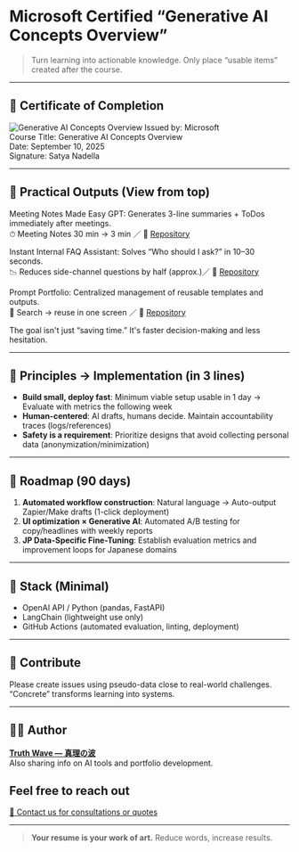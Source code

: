 # Microsoft Certified “Generative AI Concepts Overview”

> Turn learning into actionable knowledge.
> Only place “usable items” created after the course.

---

## 📜 Certificate of Completion
![Generative AI Concepts Overview](https://github.com/user-attachments/assets/00e9197d-db8b-4bb1-ba12-ea03acadc091)
Issued by: Microsoft<br>
Course Title: Generative AI Concepts Overview<br>
Date: September 10, 2025<br>
Signature: Satya Nadella

---

## 🚀 Practical Outputs (View from top)

Meeting Notes Made Easy GPT: Generates 3-line summaries + ToDos immediately after meetings.<br>
⏱ Meeting Notes 30 min → 3 min ／ 🔗 [Repository](https://github.com/truthwave/meeting-minutes-helper/tree/main/English)

Instant Internal FAQ Assistant: Solves “Who should I ask?” in 10–30 seconds.<br>
📉 Reduces side-channel questions by half (approx.)／ 🔗 [Repository](https://github.com/truthwave/faq-assistant-gpt/tree/main/English)

Prompt Portfolio: Centralized management of reusable templates and outputs.<br>
🔎 Search → reuse in one screen ／ 🔗 [Repository](https://github.com/truthwave/my-ai-portfolio-clean/tree/main/English)

The goal isn't just “saving time.” It's faster decision-making and less hesitation.

---

## 📐 Principles → Implementation (in 3 lines)
- **Build small, deploy fast**: Minimum viable setup usable in 1 day → Evaluate with metrics the following week
- **Human-centered**: AI drafts, humans decide. Maintain accountability traces (logs/references)
- **Safety is a requirement**: Prioritize designs that avoid collecting personal data (anonymization/minimization)

---

## 🧭 Roadmap (90 days)

1. **Automated workflow construction**: Natural language → Auto-output Zapier/Make drafts (1-click deployment)
2. **UI optimization × Generative AI**: Automated A/B testing for copy/headlines with weekly reports
3. **JP Data-Specific Fine-Tuning**: Establish evaluation metrics and improvement loops for Japanese domains

---

## 🔧 Stack (Minimal)

- OpenAI API / Python (pandas, FastAPI)
- LangChain (lightweight use only)
- GitHub Actions (automated evaluation, linting, deployment)

---

## 💬 Contribute

Please create issues using pseudo-data close to real-world challenges.
“Concrete” transforms learning into systems.

---

## 🧑‍💻 Author

**[Truth Wave ― 真理の波](https://github.com/truthwave)**  
Also sharing info on AI tools and portfolio development.

## Feel free to reach out
[📩 Contact us for consultations or quotes](mailto:realmadrid71214591@gmail.com)

---

> **Your resume is your work of art.**
> Reduce words, increase results.
